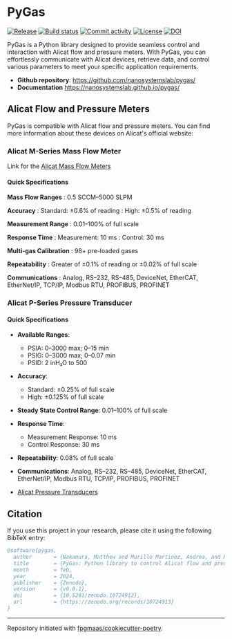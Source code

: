 # PyGas

[![Release](https://img.shields.io/github/v/release/nanosystemslab/pygas)](https://img.shields.io/github/v/release/nanosystemslab/pygas)
[![Build status](https://img.shields.io/github/actions/workflow/status/nanosystemslab/pygas/main.yml?branch=main)](https://github.com/nanosystemslab/pygas/actions/workflows/main.yml?query=branch%3Amain)
[![Commit activity](https://img.shields.io/github/commit-activity/m/nanosystemslab/pygas)](https://img.shields.io/github/commit-activity/m/nanosystemslab/pygas)
[![License](https://img.shields.io/github/license/nanosystemslab/pygas)](https://img.shields.io/github/license/nanosystemslab/pygas)
[![DOI](https://zenodo.org/badge/732228171.svg)](https://zenodo.org/doi/10.5281/zenodo.10724912)

PyGas is a Python library designed to provide seamless control and interaction with Alicat flow and pressure meters. With PyGas, you can effortlessly communicate with Alicat devices, retrieve data, and control various parameters to meet your specific application requirements.

- **Github repository**: <https://github.com/nanosystemslab/pygas/>
- **Documentation** <https://nanosystemslab.github.io/pygas/>

## Alicat Flow and Pressure Meters

PyGas is compatible with Alicat flow and pressure meters. You can find more information about these devices on Alicat's official website:

### Alicat M-Series Mass Flow Meter
Link for the [Alicat Mass Flow Meters](https://www.alicat.com/models/m-gas-mass-flow-meters/)

#### Quick Specifications

**Mass Flow Ranges**
: 0.5 SCCM–5000 SLPM

**Accuracy**
: Standard: ±0.6% of reading
: High: ±0.5% of reading

**Measurement Range**
: 0.01–100% of full scale

**Response Time**
: Measurement: 10 ms
: Control: 30 ms

**Multi-gas Calibration**
: 98+ pre-loaded gases

**Repeatability**
: Greater of ±0.1% of reading or ±0.02% of full scale

**Communications**
: Analog, RS–232, RS–485, DeviceNet, EtherCAT, EtherNet/IP, TCP/IP, Modbus RTU, PROFIBUS, PROFINET

### Alicat P-Series Pressure Transducer

#### Quick Specifications

- **Available Ranges**:
  - PSIA: 0–3000 max; 0–15 min
  - PSIG: 0–3000 max; 0–0.07 min
  - PSID: 2 inH₂O to 500
- **Accuracy**:
  - Standard: ±0.25% of full scale
  - High: ±0.125% of full scale
- **Steady State Control Range**: 0.01–100% of full scale
- **Response Time**:
  - Measurement Response: 10 ms
  - Control Response: 30 ms
- **Repeatability**: 0.08% of full scale
- **Communications**: Analog, RS–232, RS–485, DeviceNet, EtherCAT, EtherNet/IP, Modbus RTU, TCP/IP, PROFIBUS, PROFINET

- [Alicat Pressure Transducers](https://www.alicat.com/models/p-absolute-and-gauge-pressure-transducers/)


## Citation

If you use this project in your research, please cite it using the following BibTeX entry:

```bibtex
@software{pygas,
  author       = {Nakamura, Matthew and Murillo Martinez, Andrea, and Renzo Clauido, Josh},
  title        = {PyGas: Python library to control Alicat flow and pressure meter},
  month        = feb,
  year         = 2024,
  publisher    = {Zenodo},
  version      = {v0.0.1},
  doi          = {10.5281/zenodo.10724912},
  url          = {https://zenodo.org/records/10724913}
}
```

---

Repository initiated with [fpgmaas/cookiecutter-poetry](https://github.com/fpgmaas/cookiecutter-poetry).
